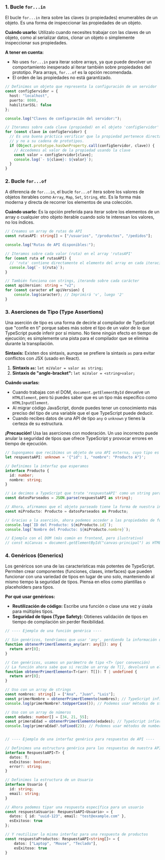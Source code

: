 ### **1. Bucle `for...in`**

El bucle `for...in` itera sobre las claves (o propiedades) enumerables de un objeto. Es una forma de inspeccionar las propiedades de un objeto.

**Cuándo usarlo:** Utilízalo cuando necesites trabajar con las claves de un objeto, como al serializar datos, clonar un objeto o simplemente inspeccionar sus propiedades.

**A tener en cuenta:**
*   No uses `for...in` para iterar sobre arrays, ya que puede devolver un comportamiento inesperado al iterar también sobre propiedades del prototipo. Para arrays, `for...of` es la opción recomendada.
*   El orden de las propiedades no está garantizado.

```typescript
// Definimos un objeto que representa la configuración de un servidor
const configServidor = {
  host: "localhost",
  puerto: 8080,
  habilitarSSL: false
};

console.log("Claves de configuración del servidor:");

// Iteramos sobre cada clave (propiedad) en el objeto 'configServidor'
for (const clave in configServidor) {
  // Es una buena práctica verificar que la propiedad pertenece directamente al objeto
  // y no a su cadena de prototipos.
  if (Object.prototype.hasOwnProperty.call(configServidor, clave)) {
    // Accedemos al valor de la propiedad usando la clave
    const valor = configServidor[clave];
    console.log(`- ${clave}: ${valor}`);
  }
}
```

### **2. Bucle `for...of`**

A diferencia de `for...in`, el bucle `for...of` itera sobre los valores de objetos iterables como `Array`, `Map`, `Set`, `String`, etc. Es la forma más moderna y directa de recorrer los elementos de una colección.

**Cuándo usarlo:** Es la opción preferida para iterar sobre los elementos de un array o cualquier otro objeto iterable cuando solo te interesan los valores, no los índices.

```typescript
// Creamos un array de rutas de API
const rutasAPI: string[] = ["/usuarios", "/productos", "/pedidos"];

console.log("Rutas de API disponibles:");

// Iteramos sobre cada valor (ruta) en el array 'rutasAPI'
for (const ruta of rutasAPI) {
  // 'ruta' contiene directamente el elemento del array en cada iteración
  console.log(`- ${ruta}`);
}

// También funciona con strings, iterando sobre cada carácter
const apiVersion: string = "v2";
for (const caracter of apiVersion) {
    console.log(caracter); // Imprimirá 'v', luego '2'
}
```

### **3. Aserciones de Tipo (Type Assertions)**

Una aserción de tipo es una forma de decirle al compilador de TypeScript que "confíe en ti" porque sabes más sobre el tipo de un valor de lo que TypeScript puede inferir por sí mismo. No tiene ningún efecto en tiempo de ejecución; es simplemente una pista para el compilador que se elimina durante la transpilación.

**Sintaxis:** Existen dos sintaxis, aunque se prefiere la sintaxis `as` para evitar conflictos con JSX (usado en React).

1.  **Sintaxis `as`:** `let miValor = valor as string;`
2.  **Sintaxis de "angle-bracket":** `let miValor = <string>valor;`

**Cuándo usarlas:**
*   Cuando trabajas con el DOM, `document.getElementById` devuelve un `HTMLElement`, pero tú puedes saber que es un tipo más específico como `HTMLInputElement`.
*   Al migrar código JavaScript, donde puedes tener un conocimiento más preciso del tipo de una variable que el que TypeScript puede deducir.
*   Cuando recibes datos de una API de tipo `any` o `unknown` y tienes la certeza de su estructura.

**¡Precaución!** Usa las aserciones con moderación. Un uso incorrecto puede anular la seguridad de tipos que ofrece TypeScript y provocar errores en tiempo de ejecución.

```typescript
// Supongamos que recibimos un objeto de una API externa, cuyo tipo es 'unknown'
let respuestaAPI: unknown = '{"id": 1, "nombre": "Producto A"}';

// Definimos la interfaz que esperamos
interface Producto {
  id: number;
  nombre: string;
}

// Le decimos a TypeScript que trate 'respuestaAPI' como un string para poder usar JSON.parse
const datosParseados = JSON.parse(respuestaAPI as string);

// Ahora, afirmamos que el objeto parseado tiene la forma de nuestra interfaz 'Producto'
const miProducto: Producto = datosParseados as Producto;

// Gracias a la aserción, ahora podemos acceder a las propiedades de forma segura
console.log(`ID del Producto: ${miProducto.id}`);
console.log(`Nombre del Producto: ${miProducto.nombre}`);

// Ejemplo con el DOM (más común en frontend, pero ilustrativo)
// const miCanvas = document.getElementById("canvas-principal") as HTMLCanvasElement;
```

### **4. Genéricos (Generics)**

Los genéricos son una de las características más potentes de TypeScript. Permiten crear componentes (funciones, clases, interfaces) que pueden funcionar con una variedad de tipos en lugar de uno solo, manteniendo al mismo tiempo la seguridad de tipos. Piensa en ellos como plantillas o placeholders para tipos.

**Por qué usar genéricos:**
*   **Reutilización de código:** Escribe una función o clase una vez y úsala para múltiples tipos.
*   **Seguridad de tipos (Type Safety):** Obtienes validación de tipos en tiempo de compilación sin perder flexibilidad.

```typescript
// ---- Ejemplo de una función genérica ----

// Sin genéricos, tendríamos que usar 'any', perdiendo la información del tipo
function obtenerPrimerElemento_any(arr: any[]): any {
  return arr[0];
}

// Con genéricos, usamos un parámetro de tipo <T> (por convención)
// La función ahora sabe que si recibe un array de T[], devolverá un elemento de tipo T
function obtenerPrimerElemento<T>(arr: T[]): T | undefined {
  return arr[0];
}

// Uso con un array de strings
const nombres: string[] = ["Ana", "Juan", "Luis"];
const primerNombre = obtenerPrimerElemento(nombres); // TypeScript infiere que 'primerNombre' es de tipo 'string | undefined'
console.log(primerNombre?.toUpperCase()); // Podemos usar métodos de string de forma segura

// Uso con un array de números
const edades: number[] = [34, 21, 55];
const primeraEdad = obtenerPrimerElemento(edades); // TypeScript infiere que 'primeraEdad' es de tipo 'number | undefined'
console.log(primeraEdad?.toFixed(2)); // Podemos usar métodos de number de forma segura


// ---- Ejemplo de una interfaz genérica para respuestas de API ----

// Definimos una estructura genérica para las respuestas de nuestra API
interface RespuestaAPI<T> {
  datos: T;
  esExitoso: boolean;
  error?: string;
}

// Definimos la estructura de un Usuario
interface Usuario {
  id: string;
  email: string;
}

// Ahora podemos tipar una respuesta específica para un usuario
const respuestaUsuario: RespuestaAPI<Usuario> = {
  datos: { id: "uuid-123", email: "test@example.com" },
  esExitoso: true
};

// Y reutilizar la misma interfaz para una respuesta de productos
const respuestaProductos: RespuestaAPI<string[]> = {
    datos: ["Laptop", "Mouse", "Teclado"],
    esExitoso: true
}
```